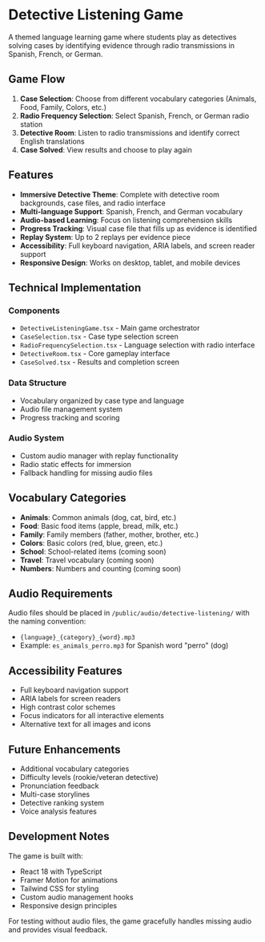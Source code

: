 # Detective Listening Game

A themed language learning game where students play as detectives solving cases by identifying evidence through radio transmissions in Spanish, French, or German.

## Game Flow

1. **Case Selection**: Choose from different vocabulary categories (Animals, Food, Family, Colors, etc.)
2. **Radio Frequency Selection**: Select Spanish, French, or German radio station
3. **Detective Room**: Listen to radio transmissions and identify correct English translations
4. **Case Solved**: View results and choose to play again

## Features

- **Immersive Detective Theme**: Complete with detective room backgrounds, case files, and radio interface
- **Multi-language Support**: Spanish, French, and German vocabulary
- **Audio-based Learning**: Focus on listening comprehension skills
- **Progress Tracking**: Visual case file that fills up as evidence is identified
- **Replay System**: Up to 2 replays per evidence piece
- **Accessibility**: Full keyboard navigation, ARIA labels, and screen reader support
- **Responsive Design**: Works on desktop, tablet, and mobile devices

## Technical Implementation

### Components
- `DetectiveListeningGame.tsx` - Main game orchestrator
- `CaseSelection.tsx` - Case type selection screen
- `RadioFrequencySelection.tsx` - Language selection with radio interface
- `DetectiveRoom.tsx` - Core gameplay interface
- `CaseSolved.tsx` - Results and completion screen

### Data Structure
- Vocabulary organized by case type and language
- Audio file management system
- Progress tracking and scoring

### Audio System
- Custom audio manager with replay functionality
- Radio static effects for immersion
- Fallback handling for missing audio files

## Vocabulary Categories

- **Animals**: Common animals (dog, cat, bird, etc.)
- **Food**: Basic food items (apple, bread, milk, etc.)
- **Family**: Family members (father, mother, brother, etc.)
- **Colors**: Basic colors (red, blue, green, etc.)
- **School**: School-related items (coming soon)
- **Travel**: Travel vocabulary (coming soon)
- **Numbers**: Numbers and counting (coming soon)

## Audio Requirements

Audio files should be placed in `/public/audio/detective-listening/` with the naming convention:
- `{language}_{category}_{word}.mp3`
- Example: `es_animals_perro.mp3` for Spanish word "perro" (dog)

## Accessibility Features

- Full keyboard navigation support
- ARIA labels for screen readers
- High contrast color schemes
- Focus indicators for all interactive elements
- Alternative text for all images and icons

## Future Enhancements

- Additional vocabulary categories
- Difficulty levels (rookie/veteran detective)
- Pronunciation feedback
- Multi-case storylines
- Detective ranking system
- Voice analysis features

## Development Notes

The game is built with:
- React 18 with TypeScript
- Framer Motion for animations
- Tailwind CSS for styling
- Custom audio management hooks
- Responsive design principles

For testing without audio files, the game gracefully handles missing audio and provides visual feedback.
